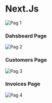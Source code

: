 # Next.Js
![Pag 1](https://github.com/OliverGlezMoo/NextJS/assets/123349304/1326743c-86f5-42ab-9ebf-95ab3fc31069)


### Dahsboard Page
![Pag 2](https://github.com/OliverGlezMoo/NextJS/assets/123349304/8db4d821-593f-4e33-a26a-505eec68bd76)

### Customers Page
![Pag 3](https://github.com/OliverGlezMoo/NextJS/assets/123349304/2748821a-688f-4aa9-82ad-5cd286468959)

### Invoices Page
![Pag 4](https://github.com/OliverGlezMoo/NextJS/assets/123349304/97144294-9153-4547-9e52-e526446532e3)
